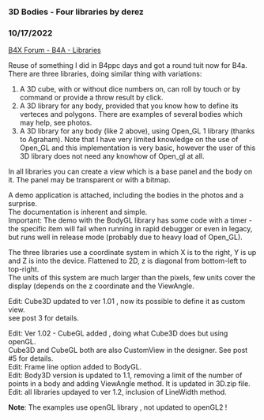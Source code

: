### 3D Bodies - Four libraries by derez
### 10/17/2022
[B4X Forum - B4A - Libraries](https://www.b4x.com/android/forum/threads/48373/)

Reuse of something I did in B4ppc days and got a round tuit now for B4a.  
There are three libraries, doing similar thing with variations:  
1. A 3D cube, with or without dice numbers on, can roll by touch or by command or provide a throw result by click.  
2. A 3D library for any body, provided that you know how to define its verteces and polygons. There are examples of several bodies which may help, see photos.  
3. A 3D library for any body (like 2 above), using Open\_GL 1 library (thanks to Agraham). Note that I have very limited knowledge on the use of Open\_GL and this implementation is very basic, however the user of this 3D library does not need any knowhow of Open\_gl at all.  
  
In all libraries you can create a view which is a base panel and the body on it. The panel may be transparent or with a bitmap.  
  
A demo application is attached, including the bodies in the photos and a surprise.  
The documentation is inherent and simple.  
Important: The demo with the BodyGL library has some code with a timer - the specific item will fail when running in rapid debugger or even in legacy, but runs well in release mode (probably due to heavy load of Open\_GL).  
  
The three libraries use a coordinate system in which X is to the right, Y is up and Z is into the device. Flattened to 2D, z is diagonal from bottom-left to top-right.  
The units of this system are much larger than the pixels, few units cover the display (depends on the z coordinate and the ViewAngle.  
  
Edit: Cube3D updated to ver 1.01 , now its possible to define it as custom view.  
 see post 3 for details.  
  
Edit: Ver 1.02 - CubeGL added , doing what Cube3D does but using openGL.  
 Cube3D and CubeGL both are also CustomView in the designer. See post #5 for details.  
Edit: Frame line option added to BodyGL.  
Edit: Body3D version is updated to 1.1, removing a limit of the number of points in a body and adding ViewAngle method. It is updated in 3D.zip file.  
Edit: all libraries updayed to ver 1.2, inclusion of LineWidth method.  
  
**Note**: The examples use openGL library , not updated to openGL2 !